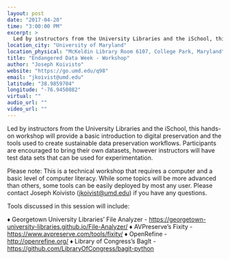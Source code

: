```yaml
---
layout: post
date: "2017-04-20"
time: "3:00:00 PM"
excerpt: >
  Led by instructors from the University Libraries and the iSchool, this hands-on workshop will provide a basic introduction to digital ...
location_city: "University of Maryland"
location_physical: "McKeldin Library Room 6107, College Park, Maryland"
title: "Endangered Data Week - Workshop"
author: "Joseph Koivisto"
website: "https://go.umd.edu/q98"
email: "jkoivist@umd.edu"
latitude: "38.9859704"
longitude: "-76.9450882"
virtual: ""
audio_url: ""
video_url: ""
---
```


Led by instructors from the University Libraries and the iSchool, this hands-on workshop will provide a basic introduction to digital preservation and the tools used to create sustainable data preservation workflows. Participants are encouraged to bring their own datasets, however instructors will have test data sets that can be used for experimentation.

Please note: This is a technical workshop that requires a computer and a basic level of computer literacy. While some topics will be more advanced than others, some tools can be easily deployed by most any user. Please contact Joseph Koivisto (jkoivist@umd.edu) if you have any questions.

Tools discussed in this session will include:

♦ Georgetown University Libraries’ File Analyzer - https://georgetown-university-libraries.github.io/File-Analyzer/
♦ AVPreserve’s Fixity - https://www.avpreserve.com/tools/fixity/
♦ OpenRefine - http://openrefine.org/
♦ Library of Congress’s BagIt - https://github.com/LibraryOfCongress/bagit-python
